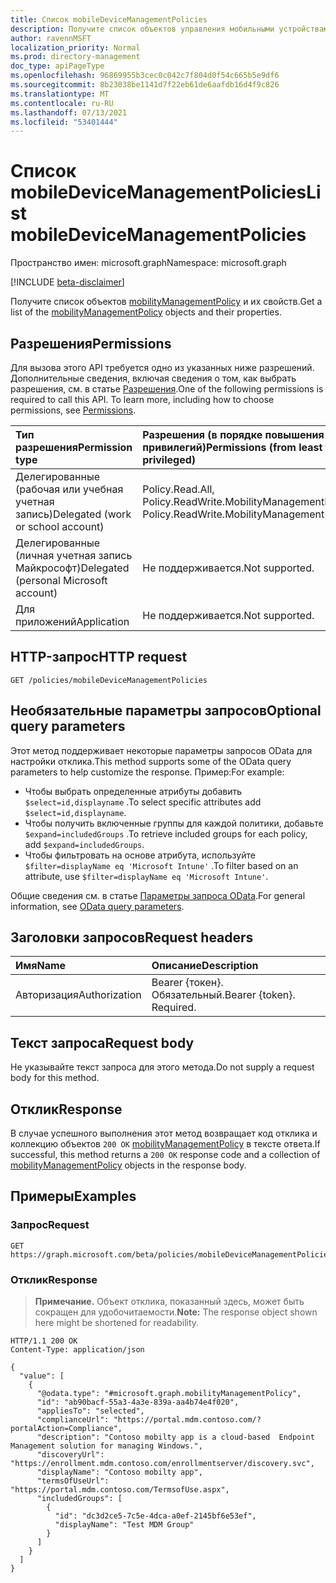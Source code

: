 ```yaml
---
title: Список mobileDeviceManagementPolicies
description: Получите список объектов управления мобильными устройствами и их свойств.
author: ravennMSFT
localization_priority: Normal
ms.prod: directory-management
doc_type: apiPageType
ms.openlocfilehash: 96869955b3cec0c042c7f804d0f54c665b5e9df6
ms.sourcegitcommit: 8b23038be1141d7f22eb61de6aafdb16d4f9c826
ms.translationtype: MT
ms.contentlocale: ru-RU
ms.lasthandoff: 07/13/2021
ms.locfileid: "53401444"
---
```

# <a name="list-mobiledevicemanagementpolicies"></a><span data-ttu-id="2f3ce-103">Список mobileDeviceManagementPolicies</span><span class="sxs-lookup"><span data-stu-id="2f3ce-103">List mobileDeviceManagementPolicies</span></span>

<span data-ttu-id="2f3ce-104">Пространство имен: microsoft.graph</span><span class="sxs-lookup"><span data-stu-id="2f3ce-104">Namespace: microsoft.graph</span></span>

[!INCLUDE [beta-disclaimer](../../includes/beta-disclaimer.md)]

<span data-ttu-id="2f3ce-105">Получите список объектов [mobilityManagementPolicy](../resources/mobilitymanagementpolicy.md) и их свойств.</span><span class="sxs-lookup"><span data-stu-id="2f3ce-105">Get a list of the [mobilityManagementPolicy](../resources/mobilitymanagementpolicy.md) objects and their properties.</span></span>

## <a name="permissions"></a><span data-ttu-id="2f3ce-106">Разрешения</span><span class="sxs-lookup"><span data-stu-id="2f3ce-106">Permissions</span></span>

<span data-ttu-id="2f3ce-p101">Для вызова этого API требуется одно из указанных ниже разрешений. Дополнительные сведения, включая сведения о том, как выбрать разрешения, см. в статье [Разрешения](/graph/permissions-reference).</span><span class="sxs-lookup"><span data-stu-id="2f3ce-p101">One of the following permissions is required to call this API. To learn more, including how to choose permissions, see [Permissions](/graph/permissions-reference).</span></span>

|<span data-ttu-id="2f3ce-109">Тип разрешения</span><span class="sxs-lookup"><span data-stu-id="2f3ce-109">Permission type</span></span>|<span data-ttu-id="2f3ce-110">Разрешения (в порядке повышения привилегий)</span><span class="sxs-lookup"><span data-stu-id="2f3ce-110">Permissions (from least to most privileged)</span></span>|
|:---|:---|
|<span data-ttu-id="2f3ce-111">Делегированные (рабочая или учебная учетная запись)</span><span class="sxs-lookup"><span data-stu-id="2f3ce-111">Delegated (work or school account)</span></span>|<span data-ttu-id="2f3ce-112">Policy.Read.All, Policy.ReadWrite.MobilityManagement</span><span class="sxs-lookup"><span data-stu-id="2f3ce-112">Policy.Read.All, Policy.ReadWrite.MobilityManagement</span></span>|
|<span data-ttu-id="2f3ce-113">Делегированные (личная учетная запись Майкрософт)</span><span class="sxs-lookup"><span data-stu-id="2f3ce-113">Delegated (personal Microsoft account)</span></span> | <span data-ttu-id="2f3ce-114">Не поддерживается.</span><span class="sxs-lookup"><span data-stu-id="2f3ce-114">Not supported.</span></span>|
|<span data-ttu-id="2f3ce-115">Для приложений</span><span class="sxs-lookup"><span data-stu-id="2f3ce-115">Application</span></span> | <span data-ttu-id="2f3ce-116">Не поддерживается.</span><span class="sxs-lookup"><span data-stu-id="2f3ce-116">Not supported.</span></span>|

## <a name="http-request"></a><span data-ttu-id="2f3ce-117">HTTP-запрос</span><span class="sxs-lookup"><span data-stu-id="2f3ce-117">HTTP request</span></span>

<!-- {
  "blockType": "ignored"
}
-->

``` http
GET /policies/mobileDeviceManagementPolicies
```

## <a name="optional-query-parameters"></a><span data-ttu-id="2f3ce-118">Необязательные параметры запросов</span><span class="sxs-lookup"><span data-stu-id="2f3ce-118">Optional query parameters</span></span>

<span data-ttu-id="2f3ce-119">Этот метод поддерживает некоторые параметры запросов OData для настройки отклика.</span><span class="sxs-lookup"><span data-stu-id="2f3ce-119">This method supports some of the OData query parameters to help customize the response.</span></span> <span data-ttu-id="2f3ce-120">Пример:</span><span class="sxs-lookup"><span data-stu-id="2f3ce-120">For example:</span></span>

- <span data-ttu-id="2f3ce-121">Чтобы выбрать определенные атрибуты добавить `$select=id,displayname` .</span><span class="sxs-lookup"><span data-stu-id="2f3ce-121">To select specific attributes add `$select=id,displayname`.</span></span>
- <span data-ttu-id="2f3ce-122">Чтобы получить включенные группы для каждой политики, добавьте `$expand=includedGroups` .</span><span class="sxs-lookup"><span data-stu-id="2f3ce-122">To retrieve included groups for each policy, add `$expand=includedGroups`.</span></span>
- <span data-ttu-id="2f3ce-123">Чтобы фильтровать на основе атрибута, используйте `$filter=displayName eq 'Microsoft Intune'` .</span><span class="sxs-lookup"><span data-stu-id="2f3ce-123">To filter based on an attribute, use `$filter=displayName eq 'Microsoft Intune'`.</span></span>

<span data-ttu-id="2f3ce-124">Общие сведения см. в статье [Параметры запроса OData](/graph/query-parameters).</span><span class="sxs-lookup"><span data-stu-id="2f3ce-124">For general information, see [OData query parameters](/graph/query-parameters).</span></span>

## <a name="request-headers"></a><span data-ttu-id="2f3ce-125">Заголовки запросов</span><span class="sxs-lookup"><span data-stu-id="2f3ce-125">Request headers</span></span>

|<span data-ttu-id="2f3ce-126">Имя</span><span class="sxs-lookup"><span data-stu-id="2f3ce-126">Name</span></span>|<span data-ttu-id="2f3ce-127">Описание</span><span class="sxs-lookup"><span data-stu-id="2f3ce-127">Description</span></span>|
|:---|:---|
|<span data-ttu-id="2f3ce-128">Авторизация</span><span class="sxs-lookup"><span data-stu-id="2f3ce-128">Authorization</span></span>|<span data-ttu-id="2f3ce-p103">Bearer {токен}. Обязательный.</span><span class="sxs-lookup"><span data-stu-id="2f3ce-p103">Bearer {token}. Required.</span></span>|

## <a name="request-body"></a><span data-ttu-id="2f3ce-131">Текст запроса</span><span class="sxs-lookup"><span data-stu-id="2f3ce-131">Request body</span></span>

<span data-ttu-id="2f3ce-132">Не указывайте текст запроса для этого метода.</span><span class="sxs-lookup"><span data-stu-id="2f3ce-132">Do not supply a request body for this method.</span></span>

## <a name="response"></a><span data-ttu-id="2f3ce-133">Отклик</span><span class="sxs-lookup"><span data-stu-id="2f3ce-133">Response</span></span>

<span data-ttu-id="2f3ce-134">В случае успешного выполнения этот метод возвращает код отклика и коллекцию объектов `200 OK` [mobilityManagementPolicy](../resources/mobilitymanagementpolicy.md) в тексте ответа.</span><span class="sxs-lookup"><span data-stu-id="2f3ce-134">If successful, this method returns a `200 OK` response code and a collection of [mobilityManagementPolicy](../resources/mobilitymanagementpolicy.md) objects in the response body.</span></span>

## <a name="examples"></a><span data-ttu-id="2f3ce-135">Примеры</span><span class="sxs-lookup"><span data-stu-id="2f3ce-135">Examples</span></span>

### <a name="request"></a><span data-ttu-id="2f3ce-136">Запрос</span><span class="sxs-lookup"><span data-stu-id="2f3ce-136">Request</span></span>

<!-- {
  "blockType": "request",
  "name": "list_mobilitymanagementpolicy"
}
-->

``` http
GET https://graph.microsoft.com/beta/policies/mobileDeviceManagementPolicies
```

### <a name="response"></a><span data-ttu-id="2f3ce-137">Отклик</span><span class="sxs-lookup"><span data-stu-id="2f3ce-137">Response</span></span>

><span data-ttu-id="2f3ce-138">**Примечание.** Объект отклика, показанный здесь, может быть сокращен для удобочитаемости.</span><span class="sxs-lookup"><span data-stu-id="2f3ce-138">**Note:** The response object shown here might be shortened for readability.</span></span>
<!-- {
  "blockType": "response",
  "truncated": true,
  "@odata.type": "microsoft.graph.mobilityManagementPolicy"
}
-->

``` http
HTTP/1.1 200 OK
Content-Type: application/json

{
  "value": [
    {
      "@odata.type": "#microsoft.graph.mobilityManagementPolicy",
      "id": "ab90bacf-55a3-4a3e-839a-aa4b74e4f020",
      "appliesTo": "selected",
      "complianceUrl": "https://portal.mdm.contoso.com/?portalAction=Compliance",
      "description": "Contoso mobilty app is a cloud-based  Endpoint Management solution for managing Windows.",
      "discoveryUrl": "https://enrollment.mdm.contoso.com/enrollmentserver/discovery.svc",
      "displayName": "Contoso mobilty app",
      "termsOfUseUrl": "https://portal.mdm.contoso.com/TermsofUse.aspx",
      "includedGroups": [
        {
          "id": "dc3d2ce5-7c5e-4dca-a0ef-2145bf6e53ef",
          "displayName": "Test MDM Group"
        }
      ]
    }
  ]
}
```

<!-- uuid: 5c98f801-d1c4-44eb-ac11-f72b6754deda
2020-03-23T22:34:45.203Z -->
<!-- {
  "type": "#page.annotation",
  "description": "List mobileDeviceManagementPolicies",
  "keywords": "",
  "section": "documentation",
  "tocPath": ""
}-->

